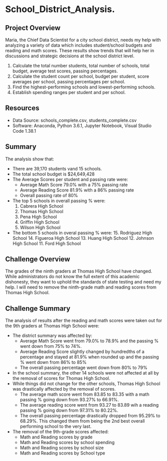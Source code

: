 # School_District_Analysis.

## Project Overview
Maria, the Chief Data Scientist for a city school district, needs my help with analyzing a variety of data which includes student/school budgets and reading and math scores. These results show trends that will help her in discussions and strategic decisions at the school district level.

1. Calculate the total number students, total number of schools, total budget, average test scores, passing percentages.
2. Calculate the student count per school, budget per student, score averages per school, passing percentages per school.
3. Find the highest-performing schools and lowest-performing schools.
4. Establish spending ranges per student and per school.

## Resources
- Data Source: schools_complete.csv, students_complete.csv
- Software: Anaconda, Python 3.6.1, Jupyter Notebook, Visual Studio Code 1.38.1

## Summary
The analysis show that:
- There are 39,170 students vand 15 schools.
- The total school budget is $24,649,428
- The Average Scores per student and passing rate were:
    - Average Math Score 79.0% with a 75% passing rate
    - Average Reading Score 81.9% with a 86% passing rate
    - Overall passing rate of 80%
- The top 5 schools in overall passing % were:
    1. Cabrera High School
    2. Thomas High School
    3. Pena High School
    4. Griffin High School
    5. Wilson High School
- The bottom 5 schools in overal passing % were:
    15. Rodriguez High School
    14. Figueroa High School
    13. Huang High School
    12. Johnson High School
    11. Ford High School
    
## Challenge Overview
The grades of the ninth graders at Thomas High School have changed. While administrators do not know the full extent of this academic dishonesty, they want to uphold the standards of state testing and need my help. I will need to remove the ninth-grade math and reading scores from Thomas High School. 

## Challenge Summary
The analysis of results after the reading and math scores were taken out for the 9th graders at Thomas High School were:
- The district summary was affected by:
    - Average Math Score went from 79.0% to 78.9% and the passing % went down from 75% to 74%.
    - Average Reading Score slightly changed by hundredths of a percentage and stayed at 81.9% when rounded up and the passing % went         down from 86% to 85%
    - The overall passing percentage went down from 80% to 79%
- In the school summary, the other 14 schools were not affected at all by the removal of scores for Thomas High School.
- While things did not change for the other schools, Thomas High School was drastically affected by the removal of scores.
    - The average math score went from 83.85 to 83.35 with a math passing % going down from 93.27% to 66.91%.
    - The average reading score went from 93.27 to 83.89 wih a reading passing % going down from 97.31% to 80.22%.
    - The overall passing percentage drastically dropped from 95.29% to 68.29%.  This changed them from being the 2nd best overall             performing school to the very last.
- The removal of the 9th-grade scores affected:
    - Math and Reading scores by grade
    - Math and Reading scores by school spending
    - Math and Reading scores by school size
    - Math and Reading scores by School type
